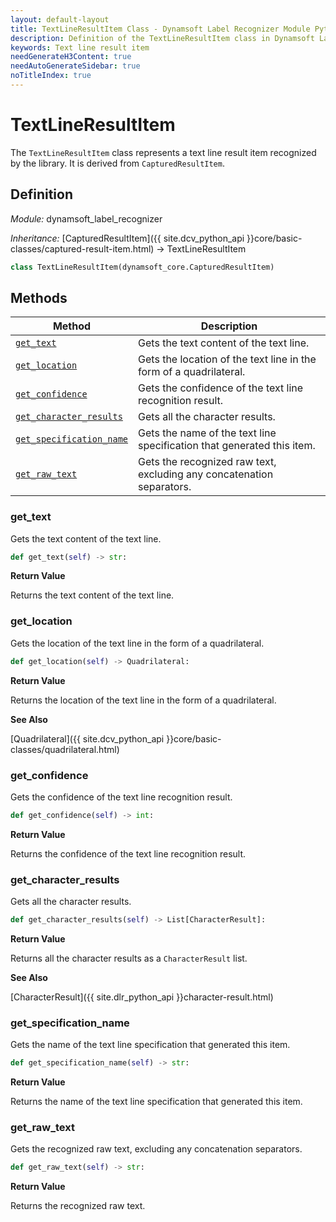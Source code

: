 ```yaml
---
layout: default-layout
title: TextLineResultItem Class - Dynamsoft Label Recognizer Module Python Edition API Reference
description: Definition of the TextLineResultItem class in Dynamsoft Label Recognizer Module Python Edition.
keywords: Text line result item
needGenerateH3Content: true
needAutoGenerateSidebar: true
noTitleIndex: true
---
```


# TextLineResultItem

The `TextLineResultItem` class represents a text line result item recognized by the library. It is derived from `CapturedResultItem`.

## Definition

*Module:* dynamsoft_label_recognizer

*Inheritance:* [CapturedResultItem]({{ site.dcv_python_api }}core/basic-classes/captured-result-item.html) -> TextLineResultItem

```python
class TextLineResultItem(dynamsoft_core.CapturedResultItem)
```

## Methods

| Method               | Description |
|----------------------|-------------|
| [`get_text`](#get_text) | Gets the text content of the text line. |
| [`get_location`](#get_location) | Gets the location of the text line in the form of a quadrilateral. |
| [`get_confidence`](#get_confidence) | Gets the confidence of the text line recognition result. |
| [`get_character_results`](#get_character_results) | Gets all the character results. |
| [`get_specification_name`](#get_specification_name) | Gets the name of the text line specification that generated this item. |
| [`get_raw_text`](#get_raw_text) | Gets the recognized raw text, excluding any concatenation separators. |

### get_text

Gets the text content of the text line.

```python
def get_text(self) -> str:
```

**Return Value**

Returns the text content of the text line.

### get_location

Gets the location of the text line in the form of a quadrilateral.

```python
def get_location(self) -> Quadrilateral:
```

**Return Value**

Returns the location of the text line in the form of a quadrilateral.

**See Also**

[Quadrilateral]({{ site.dcv_python_api }}core/basic-classes/quadrilateral.html)

### get_confidence

Gets the confidence of the text line recognition result.

```python
def get_confidence(self) -> int:
```

**Return Value**

Returns the confidence of the text line recognition result.

### get_character_results

Gets all the character results.

```python
def get_character_results(self) -> List[CharacterResult]:
```

**Return Value**

Returns all the character results as a `CharacterResult` list.

**See Also**

[CharacterResult]({{ site.dlr_python_api }}character-result.html)

### get_specification_name

Gets the name of the text line specification that generated this item.

```python
def get_specification_name(self) -> str:
```

**Return Value**

Returns the name of the text line specification that generated this item.

### get_raw_text

Gets the recognized raw text, excluding any concatenation separators.

```python
def get_raw_text(self) -> str:
```

**Return Value**

Returns the recognized raw text.
